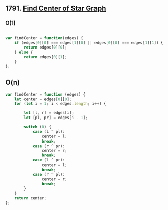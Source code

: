 ## 1791. [Find Center of Star Graph](https://leetcode.com/problems/find-center-of-star-graph)

### O(1)

```js 

var findCenter = function(edges) {
    if (edges[0][0] === edges[1][0] || edges[0][0] === edges[1][1]) {
        return edges[0][0];
    } else {
        return edges[0][1];
    }
};

```

## O(n)

```js 
var findCenter = function (edges) {
    let center = edges[0][0];
    for (let i = 1; i < edges.length; i++) {

        let [l, r] = edges[i];
        let [pl, pr] = edges[i - 1];

        switch (0) {
            case (l ^ pl):
                center = l;
                break;
            case (r ^ pr):
                center = r;
                break;
            case (l ^ pr):
                center = l;
                break;
            case (r ^ pl):
                center = r;
                break;
        }
    }
    return center;
};

```